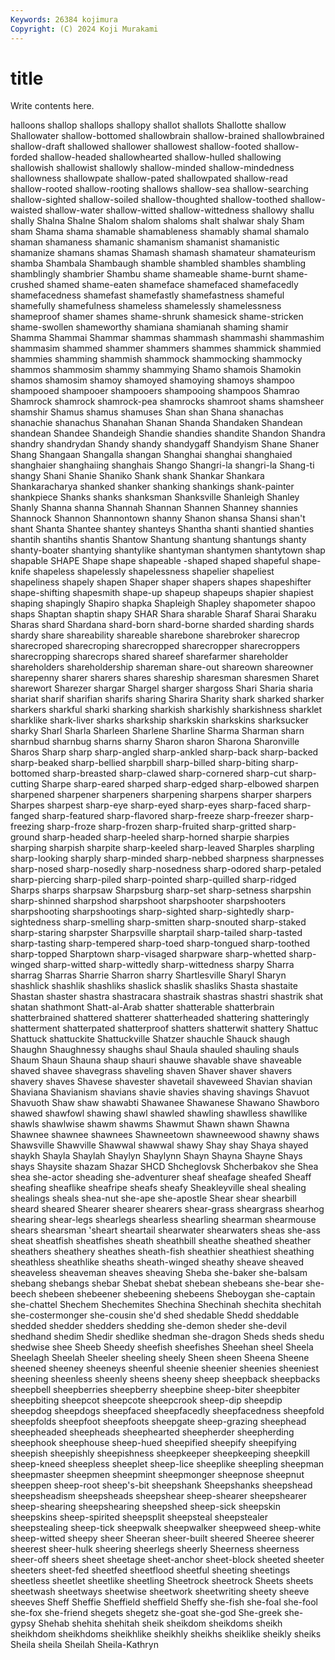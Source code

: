 ```yaml
---
Keywords: 26384 kojimura
Copyright: (C) 2024 Koji Murakami
---
```


# title

Write contents here.



halloons shallop shallops shallopy shallot shallots Shallotte
shallow Shallowater shallow-bottomed shallowbrain shallow-brained shallowbrained shallow-draft shallowed shallower shallowest
shallow-footed shallow-forded shallow-headed shallowhearted shallow-hulled shallowing shallowish shallowist shallowly shallow-minded
shallow-mindedness shallowness shallowpate shallow-pated shallowpated shallow-read shallow-rooted shallow-rooting shallows shallow-sea
shallow-searching shallow-sighted shallow-soiled shallow-thoughted shallow-toothed shallow-waisted shallow-water shallow-witted shallow-wittedness shallowy
shallu shally Shalna Shalne Shalom shalom shaloms shalt shalwar shaly
Sham sham Shama shama shamable shamableness shamably shamal shamalo shaman
shamaness shamanic shamanism shamanist shamanistic shamanize shamans shamas Shamash shamash
shamateur shamateurism shamba Shambala Shambaugh shamble shambled shambles shambling shamblingly
shambrier Shambu shame shameable shame-burnt shame-crushed shamed shame-eaten shameface shamefaced
shamefacedly shamefacedness shamefast shamefastly shamefastness shameful shamefully shamefulness shameless shamelessly
shamelessness shameproof shamer shames shame-shrunk shamesick shame-stricken shame-swollen shameworthy shamiana
shamianah shaming shamir Shamma Shammai Shammar shammas shammash shammashi shammashim
shammasim shammed shammer shammers shammes shammick shammied shammies shamming shammish
shammock shammocking shammocky shammos shammosim shammy shammying Shamo shamois Shamokin
shamos shamosim shamoy shamoyed shamoying shamoys shampoo shampooed shampooer shampooers
shampooing shampoos Shamrao Shamrock shamrock shamrock-pea shamrocks shamroot shams shamsheer
shamshir Shamus shamus shamuses Shan shan Shana shanachas shanachie shanachus
Shanahan Shanan Shanda Shandaken Shandean shandean Shandee Shandeigh Shandie shandies
shandite Shandon Shandra shandry shandrydan Shandy shandy shandygaff Shandyism Shane
Shaner Shang Shangaan Shangalla shangan Shanghai shanghai shanghaied shanghaier shanghaiing
shanghais Shango Shangri-la shangri-la Shang-ti shangy Shani Shanie Shaniko Shank
shank Shankar Shankara Shankaracharya shanked shanker shanking shankings shank-painter shankpiece
Shanks shanks shanksman Shanksville Shanleigh Shanley Shanly Shanna shanna Shannah
Shannan Shannen Shanney shannies Shannock Shannon Shannontown shanny Shanon shansa
Shansi shan't shant Shanta Shantee shantey shanteys Shantha shanti shantied
shanties shantih shantihs shantis Shantow Shantung shantung shantungs shanty shanty-boater
shantying shantylike shantyman shantymen shantytown shap shapable SHAPE Shape shape
shapeable -shaped shaped shapeful shape-knife shapeless shapelessly shapelessness shapelier shapeliest
shapeliness shapely shapen Shaper shaper shapers shapes shapeshifter shape-shifting shapesmith
shape-up shapeup shapeups shapier shapiest shaping shapingly Shapiro shapka Shapleigh
Shapley shapometer shapoo shaps Shaptan shaptin shapy SHAR Shara sharable
Sharaf Sharai Sharaku Sharas shard Shardana shard-born shard-borne sharded sharding
shards shardy share shareability shareable sharebone sharebroker sharecrop sharecroped sharecroping
sharecropped sharecropper sharecroppers sharecropping sharecrops shared shareef sharefarmer shareholder shareholders
shareholdership shareman share-out shareown shareowner sharepenny sharer sharers shares shareship
sharesman sharesmen Sharet sharewort Sharezer shargar Shargel sharger shargoss Shari
Sharia sharia shariat sharif sharifian sharifs sharing Sharira Sharity shark
sharked sharker sharkers sharkful sharki sharking sharkish sharkishly sharkishness sharklet
sharklike shark-liver sharks sharkship sharkskin sharkskins sharksucker sharky Sharl Sharla
Sharleen Sharlene Sharline Sharma Sharman sharn sharnbud sharnbug sharns sharny
Sharon sharon Sharona Sharonville Sharos Sharp sharp sharp-angled sharp-ankled sharp-back
sharp-backed sharp-beaked sharp-bellied sharpbill sharp-billed sharp-biting sharp-bottomed sharp-breasted sharp-clawed sharp-cornered
sharp-cut sharp-cutting Sharpe sharp-eared sharped sharp-edged sharp-elbowed sharpen sharpened sharpener
sharpeners sharpening sharpens sharper sharpers Sharpes sharpest sharp-eye sharp-eyed sharp-eyes
sharp-faced sharp-fanged sharp-featured sharp-flavored sharp-freeze sharp-freezer sharp-freezing sharp-froze sharp-frozen sharp-fruited
sharp-gritted sharp-ground sharp-headed sharp-heeled sharp-horned sharpie sharpies sharping sharpish sharpite
sharp-keeled sharp-leaved Sharples sharpling sharp-looking sharply sharp-minded sharp-nebbed sharpness sharpnesses
sharp-nosed sharp-nosedly sharp-nosedness sharp-odored sharp-petaled sharp-piercing sharp-piled sharp-pointed sharp-quilled sharp-ridged
Sharps sharps sharpsaw Sharpsburg sharp-set sharp-setness sharpshin sharp-shinned sharpshod sharpshoot
sharpshooter sharpshooters sharpshooting sharpshootings sharp-sighted sharp-sightedly sharp-sightedness sharp-smelling sharp-smitten sharp-snouted
sharp-staked sharp-staring sharpster Sharpsville sharptail sharp-tailed sharp-tasted sharp-tasting sharp-tempered sharp-toed
sharp-tongued sharp-toothed sharp-topped Sharptown sharp-visaged sharpware sharp-whetted sharp-winged sharp-witted sharp-wittedly
sharp-wittedness sharpy Sharra sharrag Sharras Sharrie Sharron sharry Shartlesville Sharyl
Sharyn shashlick shashlik shashliks shaslick shaslik shasliks Shasta shastaite Shastan
shaster shastra shastracara shastraik shastras shastri shastrik shat shatan shathmont
Shatt-al-Arab shatter shatterable shatterbrain shatterbrained shattered shatterer shatterheaded shattering shatteringly
shatterment shatterpated shatterproof shatters shatterwit shattery Shattuc Shattuck shattuckite Shattuckville
Shatzer shauchle Shauck shaugh Shaughn Shaughnessy shaughs shaul Shaula shauled
shauling shauls Shaum Shaun Shauna shaup shauri shauwe shavable shave
shaveable shaved shavee shavegrass shaveling shaven Shaver shaver shavers shavery
shaves Shavese shavester shavetail shaveweed Shavian shavian Shaviana Shavianism shavians
shavie shavies shaving shavings Shavuot Shavuoth Shaw shaw shawabti Shawanee
Shawanese Shawano Shawboro shawed shawfowl shawing shawl shawled shawling shawlless
shawllike shawls shawlwise shawm shawms Shawmut Shawn shawn Shawna Shawnee
shawnee shawnees Shawneetown shawneewood shawny shaws Shawsville Shawville Shawwal shawwal
shawy Shay shay Shaya shayed shaykh Shayla Shaylah Shaylyn Shaylynn
Shayn Shayna Shayne Shays shays Shaysite shazam Shazar SHCD Shcheglovsk
Shcherbakov she Shea shea she-actor sheading she-adventurer sheaf sheafage sheafed
Sheaff sheafing sheaflike sheafripe sheafs sheafy Sheakleyville sheal shealing shealings
sheals shea-nut she-ape she-apostle Shear shear shearbill sheard sheared Shearer
shearer shearers shear-grass sheargrass shearhog shearing shear-legs shearlegs shearless shearling
shearman shearmouse shears shearsman 'sheart sheartail shearwater shearwaters sheas she-ass
sheat sheatfish sheatfishes sheath sheathbill sheathe sheathed sheather sheathers sheathery
sheathes sheath-fish sheathier sheathiest sheathing sheathless sheathlike sheaths sheath-winged sheathy
sheave sheaved sheaveless sheaveman sheaves sheaving Sheba she-baker she-balsam shebang
shebangs shebar Shebat shebat shebean shebeans she-bear she-beech shebeen shebeener
shebeening shebeens Sheboygan she-captain she-chattel Shechem Shechemites Shechina Shechinah shechita
shechitah she-costermonger she-cousin she'd shed shedable Shedd sheddable shedded shedder
shedders shedding she-demon sheder she-devil shedhand shedim Shedir shedlike shedman
she-dragon Sheds sheds shedu shedwise shee Sheeb Sheedy sheefish sheefishes
Sheehan sheel Sheela Sheelagh Sheelah Sheeler sheeling sheely Sheen sheen
Sheena Sheene sheened sheeney sheeneys sheenful sheenie sheenier sheenies sheeniest
sheening sheenless sheenly sheens sheeny sheep sheepback sheepbacks sheepbell sheepberries
sheepberry sheepbine sheep-biter sheepbiter sheepbiting sheepcot sheepcote sheepcrook sheep-dip sheepdip
sheepdog sheepdogs sheepfaced sheepfacedly sheepfacedness sheepfold sheepfolds sheepfoot sheepfoots sheepgate
sheep-grazing sheephead sheepheaded sheepheads sheephearted sheepherder sheepherding sheephook sheephouse sheep-hued
sheepified sheepify sheepifying sheepish sheepishly sheepishness sheepkeeper sheepkeeping sheepkill sheep-kneed
sheepless sheeplet sheep-lice sheeplike sheepling sheepman sheepmaster sheepmen sheepmint sheepmonger
sheepnose sheepnut sheeppen sheep-root sheep's-bit sheepshank Sheepshanks sheepshead sheepsheadism sheepsheads
sheepshear sheep-shearer sheepshearer sheep-shearing sheepshearing sheepshed sheep-sick sheepskin sheepskins sheep-spirited
sheepsplit sheepsteal sheepstealer sheepstealing sheep-tick sheepwalk sheepwalker sheepweed sheep-white sheep-witted
sheepy sheer Sheeran sheer-built sheered Sheeree sheerer sheerest sheer-hulk sheering
sheerlegs sheerly Sheerness sheerness sheer-off sheers sheet sheetage sheet-anchor sheet-block
sheeted sheeter sheeters sheet-fed sheetfed sheetflood sheetful sheeting sheetings sheetless
sheetlet sheetlike sheetling Sheetrock sheetrock Sheets sheets sheetwash sheetways sheetwise
sheetwork sheetwriting sheety sheeve sheeves Sheff Sheffie Sheffield sheffield Sheffy
she-fish she-foal she-fool she-fox she-friend shegets shegetz she-goat she-god She-greek
she-gypsy Shehab shehita shehitah sheik sheikdom sheikdoms sheikh sheikhdom sheikhdoms
sheikhlike sheikhly sheikhs sheiklike sheikly sheiks Sheila sheila Sheilah Sheila-Kathryn
